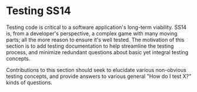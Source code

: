 # Testing SS14

Testing code is critical to a software application's long-term viability. SS14 is, from a developer's perspective, a complex game with many moving parts; all the more reason to ensure it's well tested. The motivation of this section is to add testing documentation to help streamline the testing process, and minimize redundant questions about basic yet integral testing concepts.

Contributions to this section should seek to elucidate various non-obvious testing concepts, and provide answers to various general "How do I test X?" kinds of questions.
